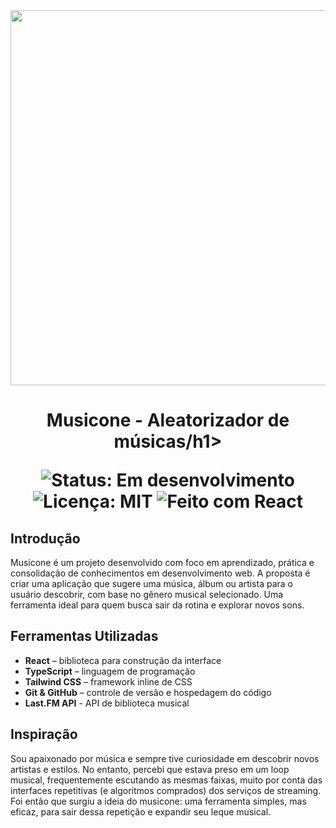 <div align="center">
  <img src="https://i.ibb.co/JFnxsW8g/logo-musicone.jpg" width="600"/>
  
  <h1>Musicone - Aleatorizador de músicas/h1>
  
  <p>
    <img src="https://img.shields.io/badge/status-em%20desenvolvimento-yellow" alt="Status: Em desenvolvimento"/>
    <img src="https://img.shields.io/badge/license-MIT-blue.svg" alt="Licença: MIT">
    <img src="https://img.shields.io/badge/made%20with-React-blue.svg" alt="Feito com React">
  </p>
</div>

## Introdução

Musicone é um projeto desenvolvido com foco em aprendizado, prática e consolidação de conhecimentos em desenvolvimento web. A proposta é criar uma aplicação que sugere uma música, álbum ou artista para o usuário descobrir, com base no gênero musical selecionado. Uma ferramenta ideal para quem busca sair da rotina e explorar novos sons.


## Ferramentas Utilizadas

- **React** – biblioteca para construção da interface
- **TypeScript** – linguagem de programação
- **Tailwind CSS** – framework inline de CSS
- **Git & GitHub** – controle de versão e hospedagem do código
- **Last.FM API** - API de biblioteca musical

## Inspiração

Sou apaixonado por música e sempre tive curiosidade em descobrir novos artistas e estilos. No entanto, percebi que estava preso em um loop musical, frequentemente escutando as mesmas faixas, muito por conta das interfaces repetitivas (e algoritmos comprados) dos serviços de streaming. Foi então que surgiu a ideia do musicone: uma ferramenta simples, mas eficaz, para sair dessa repetição e expandir seu leque musical.
